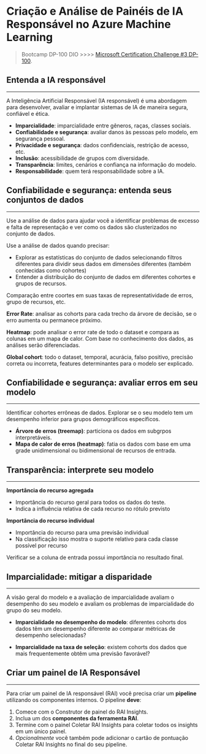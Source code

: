 # Criação e Análise de Painéis de IA Responsável no Azure Machine Learning

> Bootcamp DP-100 DIO  >>>> [Microsoft Certification Challenge #3 DP-100](https://web.dio.me/track/d5adf7bc-330f-4c81-adc1-cac7e65bb151).

## Entenda a IA responsável
---
A Inteligência Artificial Responsável (IA responsável) é uma abordagem para desenvolver, avaliar e implantar sistemas de IA de maneira segura, confiável e ética.

* **Imparcialidade**: imparcialidade entre gêneros, raças, classes sociais.
* **Confiabilidade e segurança**: avaliar danos às pessoas pelo modelo, em segurança pessoal.
* **Privacidade e segurança**: dados confidenciais, restrição de acesso, etc.
* **Inclusão**: acessibilidade de grupos com diversidade.
* **Transparência**: limites, cenários e confiança na informação do modelo.
* **Responsabilidade**: quem terá responsabilidade sobre a IA.

## Confiabilidade e segurança: entenda seus conjuntos de dados 
---
Use a análise de dados para ajudar você a identificar problemas de excesso e falta de representação e ver como os dados são clusterizados no conjunto de dados.

Use a análise de dados quando precisar:
* Explorar as estatísticas do conjunto de dados selecionando filtros diferentes para dividir seus dados em dimensões diferentes (também conhecidas como cohortes)
* Entender a distribuição do conjunto de dados em diferentes cohortes e grupos de recursos.

Comparação entre coortes em suas taxas de representatividade de erros, grupo de recursos, etc.

**Error Rate**: analisar as cohorts para cada trecho da árvore de decisão, se o erro aumenta ou permanece próximo.

**Heatmap**: pode analisar o error rate de todo o dataset e compara as colunas em um mapa de calor. Com base no conhecimento dos dados, as análises serão diferenciadas.

**Global cohort**: todo o dataset, temporal, acurácia, falso positivo, precisão correta ou incorreta, features determinantes para o modelo ser explicado.

## Confiabilidade e segurança: avaliar erros em seu modelo
---
Identificar cohortes errôneas de dados. Explorar se o seu modelo tem um desempenho inferior para grupos demográficos específicos.
* **Árvore de erros (treemap)**: particiona os dados em subgrpos interpretáveis.
* **Mapa de calor de erros (heatmap)**: fatia os dados com base em uma grade unidimensional ou bidimensional de recursos de entrada.

## Transparência: interprete seu modelo
---
**Importância do recurso agregada**
* Importância do recurso geral para todos os dados do teste.
* Indica a influência relativa de cada recurso no rótulo previsto

**Importância do recurso individual**
* Importância do recurso para uma previsão individual
* Na classificação isso mostra o suporte relativo para cada classe possível por recurso

Verificar se a coluna de entrada possui importância no resultado final.

## Imparcialidade: mitigar a disparidade
---
A visão geral do modelo e a avaliação de imparcialidade avaliam o desempenho do seu modelo e avaliam os problemas de imparcialidade do grupo do seu modelo.

* **Imparcialidade no desempenho do modelo**: diferentes cohorts dos dados têm um desempenho diferente ao comparar métricas de desempenho selecionadas?

* **Imparcialidade na taxa de seleção**: existem cohorts dos dados que mais frequentemente obtêm uma previsão favorável?

## Criar um painel de IA Responsável
---
Para criar um painel de IA responsável (RAI) você precisa criar um **pipeline** utilizando os componentes internos. O pipeline **deve**:

1. Comece com o Construtor de painel do RAI Insights.
2. Inclua um dos **componentes da ferramenta RAI**.
3. Termine com o painel Coletar RAI Insights para coletar todos os insights em um único painel.
4. *Opcionalmente* você também pode adicionar o cartão de pontuação Coletar RAI Insights no final do seu pipeline.

